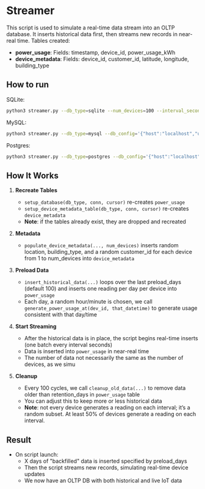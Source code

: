 # Streamer

This script is used to simulate a real-time data stream into an OLTP database. It inserts historical data first, then streams new records in near-real time.
Tables created:
- **power_usage**: Fields: timestamp, device_id, power_usage_kWh
- **device_metadata**: Fields: device_id, customer_id, latitude, longitude, building_type

## How to run

SQLite:
```bash
python3 streamer.py --db_type=sqlite --num_devices=100 --interval_seconds=3600 --preload_days=100 --retention_days=100
```

MySQL:
```bash
python3 streamer.py --db_type=mysql --db_config='{"host":"localhost","user":"root","password":"secret","database":"test"}' --num_devices=100 --interval_seconds=3600 --preload_days=100 --retention_days=100
```

Postgres:
```bash
python3 streamer.py --db_type=postgres --db_config='{"host":"localhost","user":"postgres","password":"secret","database":"test"}' --num_devices=100 --interval_seconds=3600 --preload_days=100 --retention_days=100
```

## How It Works

1. **Recreate Tables**
   - `setup_database(db_type, conn, cursor)` re-creates `power_usage`
   - `setup_device_metadata_table(db_type, conn, cursor)` re-creates `device_metadata`
   - **Note**: if the tables already exist, they are dropped and recreated

2. **Metadata**
   - `populate_device_metadata(..., num_devices)` inserts random location, building_type, and a random customer_id for each device from 1 to num_devices into `device_metadata`

3. **Preload Data**
   - `insert_historical_data(...)` loops over the last preload_days (default 100) and inserts one reading per day per device into `power_usage`
   - Each day, a random hour/minute is chosen, we call `generate_power_usage_at(dev_id, that_datetime)` to generate usage consistent with that day/time

4. **Start Streaming**
   - After the historical data is in place, the script begins real-time inserts (one batch every interval seconds)
   - Data is inserted into `power_usage` in near-real time
   - The number of data not necessarily the same as the number of devices, as we simu

5. **Cleanup**
   - Every 100 cycles, we call `cleanup_old_data(...)` to remove data older than retention_days in `power_usage` table
   - You can adjust this to keep more or less historical data
   - **Note**: not every device generates a reading on each interval; it’s a random subset. At least 50% of devices generate a reading on each interval.

## Result

- On script launch:
  - X days of "backfilled" data is inserted specified by preload_days
  - Then the script streams new records, simulating real-time device updates
  - We now have an OLTP DB with both historical and live IoT data